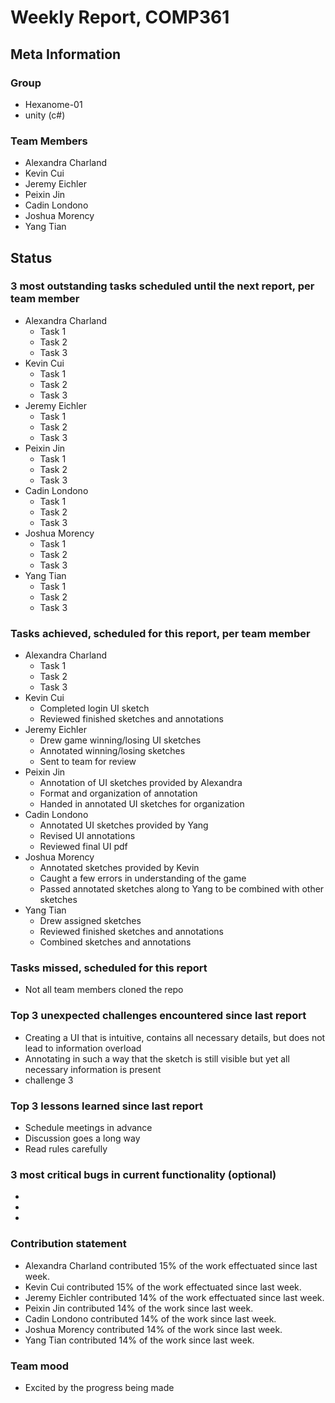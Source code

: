 # Weekly Report, COMP361

## Meta Information

### Group

 * Hexanome-01
 * unity (c#)

### Team Members

 * Alexandra Charland
 * Kevin Cui
 * Jeremy Eichler
 * Peixin Jin
 * Cadin Londono
 * Joshua Morency
 * Yang Tian

## Status

### 3 most outstanding tasks scheduled until the next report, per team member

 * Alexandra Charland
   * Task 1
   * Task 2
   * Task 3
 * Kevin Cui
   * Task 1
   * Task 2
   * Task 3
 * Jeremy Eichler
   * Task 1
   * Task 2
   * Task 3
 * Peixin Jin
   * Task 1
   * Task 2
   * Task 3
 * Cadin Londono
   * Task 1
   * Task 2
   * Task 3
 * Joshua Morency
   * Task 1
   * Task 2
   * Task 3
 * Yang Tian
   * Task 1
   * Task 2
   * Task 3

### Tasks achieved, scheduled for this report, per team member

 * Alexandra Charland
   * Task 1
   * Task 2
   * Task 3
 * Kevin Cui
   * Completed login UI sketch
   * Reviewed finished sketches and annotations
 * Jeremy Eichler
   * Drew game winning/losing UI sketches
   * Annotated winning/losing sketches
   * Sent to team for review
 * Peixin Jin
   * Annotation of UI sketches provided by Alexandra
   * Format and organization of annotation
   * Handed in annotated UI sketches for organization
 * Cadin Londono
   * Annotated UI sketches provided by Yang
   * Revised UI annotations
   * Reviewed final UI pdf 
 * Joshua Morency
   * Annotated sketches provided by Kevin
   * Caught a few errors in understanding of the game
   * Passed annotated sketches along to Yang to be combined with other sketches
 * Yang Tian
   * Drew assigned sketches
   * Reviewed finished sketches and annotations
   * Combined sketches and annotations

### Tasks missed, scheduled for this report

 * Not all team members cloned the repo

### Top 3 unexpected challenges encountered since last report

 * Creating a UI that is intuitive, contains all necessary details, but does not lead to information overload
 * Annotating in such a way that the sketch is still visible but yet all necessary information is present
 * challenge 3

### Top 3 lessons learned since last report

 * Schedule meetings in advance
 * Discussion goes a long way
 * Read rules carefully

### 3 most critical bugs in current functionality (optional)

 * 
 * 
 * 

### Contribution statement

 * Alexandra Charland contributed 15% of the work effectuated since last week.
 * Kevin Cui contributed 15% of the work effectuated since last week.
 * Jeremy Eichler contributed 14% of the work effectuated since last week.
 * Peixin Jin contributed 14% of the work since last week.
 * Cadin Londono contributed 14% of the work since last week.
 * Joshua Morency contributed 14% of the work since last week.
 * Yang Tian contributed 14% of the work since last week.

### Team mood

 * Excited by the progress being made
